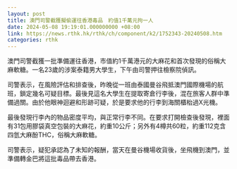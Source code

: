 ```yaml
---
layout: post
title: 澳門司警截獲擬偷運往香港毒品　約值1千萬元拘一人
date: 2024-05-08 19:19:01.000000000 +08:00
link: https://news.rthk.hk/rthk/ch/component/k2/1752343-20240508.htm
categories: rthk
---
```


澳門司警截獲一批準備運往香港，市值約1千萬港元的大麻花和首次發現的俗稱大麻軟糖。一名23歲的涉案泰籍男大學生，下午由司警押往檢察院偵訊。

司警表示，在風險評估和排查後，昨晚從一班由泰國曼谷飛抵澳門國際機場的航班，鎖定幾名可疑目標。最後見這名大學生在提取寄倉行李後，混在旅客人群中準備過關。由於他眼神迴避和形跡可疑，於是要求他的行李到海關櫃枱過X光機。

最後發現行李內的物品密度平均，與正常行李不同。在要求打開檢查後發現，裡面有31包用膠袋真空包裝的大麻花，約重10公斤；另外有4樽共60粒，約重112克含四氫大麻酚THC，俗稱大麻軟糖。

司警表示，疑犯承認為了未知的報酬，當天在曼谷機場收貨後，坐飛機到澳門，並準備轉金巴將這批毒品帶去香港。
